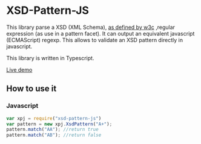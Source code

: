 # XSD-Pattern-JS
This library parse a XSD (XML Schema), [as defined by w3c](https://www.w3.org/TR/xmlschema11-2/datatypes.diff-wd.html#regexs) ,regular expression (as use in a pattern facet). It can output an equivalent javascript (ECMAScript) regexp. This allows to validate an XSD pattern directly in javascript.

This library is written in Typescript.

[Live demo](https://online-xsd-pattern.vercel.app/)

## How to use it 

### Javascript

```javascript
var xpj = require("xsd-pattern-js")
var pattern = new xpj.XsdPattern("A+");
pattern.match("AA"); //return true
pattern.match("AB"); //return false

```
